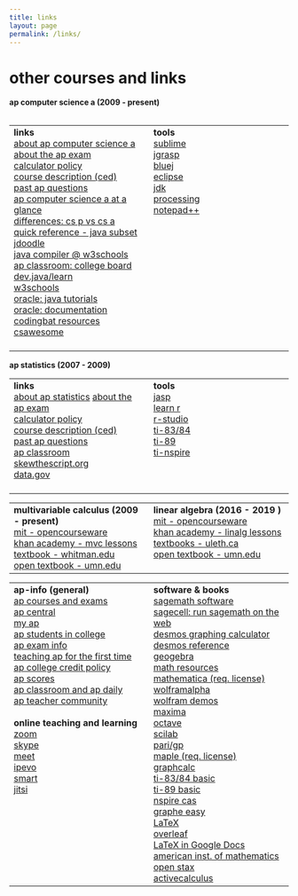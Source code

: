 ```yaml
---
title: links
layout: page
permalink: /links/
---
```


# other courses and links

<strong> ap computer science a (2009 - present) </strong> <br><br>
<!-- <i> AP Computer Science A is both a college-prep course for potential computer science majors and a foundation course for students planning to study in other fields such as mathematics, engineering, physics, chemistry, and geology. The course emphasizes methodology, procedural abstraction, and in-depth study of algorithms, data structures, and data abstractions. Instruction includes preparation for the AP Computer Science A exam in May. In this course, students apply the programming tools they have learned to real-life examples on their own. Computer science is more than just programming; students who successfully complete the course will have an understanding of Java and the ability to adapt to any new programming language. </i>
-->
<table width="100%" border="0">
<tr>
<td width="50%" valign="top">
<b>links</b><br />
<a href="https://apstudents.collegeboard.org/courses/ap-computer-science-a" target="_blank">about ap computer science a</a><br>
<a href="https://apstudents.collegeboard.org/courses/ap-computer-science-a/assessment" target="_blank">about the ap exam</a><br>
<a href="https://apstudents.collegeboard.org/exam-policies-guidelines/calculator-policies" target="_blank">calculator policy</a><br>
<a href="https://apcentral.collegeboard.org/media/pdf/ap-computer-science-a-course-and-exam-description.pdf" target="_blank">course description (ced)</a><br>
<a href="https://apcentral.collegeboard.org/courses/ap-computer-science-a/exam/past-exam-questions" target="_blank">past ap questions</a><br>
<a href="https://apcentral.collegeboard.org/media/pdf/ap-computer-science-a-course-at-a-glance.pdf" target="_blank">ap computer science a at a glance</a> <br>
<a href="https://blog.collegeboard.org/difference-between-ap-computer-science-principles-and-ap-computer-science" target="_blank">differences: cs p vs cs a</a><br>
<a href="https://apcentral.collegeboard.org/media/pdf/ap-computer-science-a-java-quick-reference_0.pdf" target="_blank">quick reference - java subset</a><br>
<a href="https://www.jdoodle.com/online-java-compiler/" target="_blank">jdoodle</a> <br> 
<a href="https://www.w3schools.com/java/tryjava.asp?filename=demo_compiler" target="_blank">java compiler @ w3schools</a><br>
<a href="https://apclassroom.collegeboard.org/8" target="_blank">ap classroom: college board</a><br>
<a href="https://dev.java/learn/" target="_blank">dev.java/learn</a> <br>
<a href="https://www.w3schools.com/java/default.asp" target="_blank">w3schools</a> <br>
<a href="https://docs.oracle.com/javase/tutorial/" target="_blank">oracle: java tutorials</a><br> 
<a href="https://docs.oracle.com/javase/8/docs/api/" target="_blank">oracle: documentation</a><br>
<a href="http://codingbat.com/java" target="_blank">codingbat resources</a> <br>
<a href="https://runestone.academy/ns/books/published/csawesome/Unit1-Getting-Started/topic-1-2-java-intro.html?mode=browsing" target="_blank"> csawesome</a> <br> <br>
</td>
<td width="50%" valign="top">
<b>tools</b><br />
<a href="https://www.sublimetext.com/" target="_blank">sublime</a><br>
<a href="https://www.jgrasp.org/" target="_blank">jgrasp</a><br>
<a href="https://www.bluej.org/" target="_blank">bluej </a><br>
<a href="https://www.eclipse.org/" target="_blank">eclipse</a><br>
<a href="https://www.oracle.com/java/technologies/downloads/" target="_blank">jdk</a><br>
<a href="https://processing.org/" target="_blank">processing</a> <br>
<a href="https://notepad-plus-plus.org/downloads/" target="_blank">notepad++</a><br>
</td>
</tr>
</table>
      
<strong> ap statistics (2007 - 2009)</strong> <br>

<table width="100%" border="0">
<tr>
<td width="50%" valign="top">
<b>links</b><br />
<a href="https://apstudents.collegeboard.org/courses/ap-statistics" target="_blank">about ap statistics</a>
<a href="https://apstudents.collegeboard.org/courses/ap-statistics/assessment" target="_blank">about the ap exam</a> <br> 
<a href="https://apstudents.collegeboard.org/exam-policies-guidelines/calculator-policies" target="_blank">calculator policy</a><br>
<a href="https://apcentral.collegeboard.org/media/pdf/ap-statistics-course-and-exam-description.pdf" target="_blank">course description (ced)</a> <br>
<a href="https://apcentral.collegeboard.org/courses/ap-statistics/exam/past-exam-questions" target="_blank">past ap questions</a><br>
<a href="https://apclassroom.collegeboard.org/33/home" target="_blank">ap classroom</a> <br>
<a href="https://skewthescript.org/ap-stats-curriculum" target="_blank">skewthescript.org</a> <br>
<a href="https://data.gov/" target="_blank">data.gov</a> <br><br>
</td>
<td width="50%" valign="top">
<b>tools</b><br />
<a href="https://jasp-stats.org/" target="_blank">jasp</a> <br>
<a href="https://www.w3schools.com/r/default.asp" target="_blank">learn r</a><br>
 <a href="https://posit.co/download/rstudio-desktop/" target="_blank">r-studio</a><br>
<a href="https://www.ticalc.org/pub/83plus/basic/math/statistics/" target="_blank">ti-83/84</a><br>
<a href="https://education.ti.com/en/software/details/en/31FC737C43CF43B0ADA1CF67420C3AA8/89statisticswithlisteditor" target="_blank">ti-89</a> <br>
<a href="https://www.mathlore.net/files/TInspireCX_Skills_for_APstats.pdf" target="_blank"> ti-nspire </a> <br>
</td>
</tr>
</table>

<table width="100%" border="0">
<tr>
<td width="50%" valign="top">
<strong> multivariable calculus (2009 - present) </strong><br>
<a href="https://ocw.mit.edu/courses/18-02sc-multivariable-calculus-fall-2010/" target="_blank">mit - opencourseware</a><br>
<a href="https://www.khanacademy.org/math/multivariable-calculus" target="_blank">khan academy - mvc lessons</a> <br>
<a href="https://www.whitman.edu/mathematics/multivariable/multivariable.pdf" target="_blank"> textbook - whitman.edu</a> <br>
<a href="https://open.umn.edu/opentextbooks/textbooks/780" target="_blank">open textbook - umn.edu</a> <br>
</td>
<td width="50%" valign="top">
<strong> linear algebra (2016 - 2019 ) </strong> <br>
<a href="https://ocw.mit.edu/courses/18-06sc-linear-algebra-fall-2011/" target="_blank"> mit - opencourseware</a><br>
<a href="https://www.khanacademy.org/math/linear-algebra" target="_blank">khan academy - linalg lessons</a> <br>
<a href="https://opentext.uleth.ca/linalg.html" target="_blank"> textbooks - uleth.ca</a> <br>
<a href="https://open.umn.edu/opentextbooks/textbooks/5" target="_blank">open textbook - umn.edu</a> <br>
</td>
</tr>
</table>


<table width="100%" border="0">
<tr>
<td width="50%" valign="top">
<strong> ap-info (general) </strong> <br>
<a href="https://apstudents.collegeboard.org/course-index-page" target="_blank">ap courses and exams </a> <br>
<a href="https://apcentral.collegeboard.org/" target="_blank">ap central</a><br>
<a href="https://myap.collegeboard.org/login" target="_blank">my ap</a> <br>
<a href="https://apcentral.collegeboard.org/media/pdf/ap-students-in-college.pdf" target="_blank">ap students in college</a> <br>
<a href="https://apcentral.collegeboard.org/exam-administration-ordering-scores" target="_blank">ap exam info</a> <br>
<a href="https://apcentral.collegeboard.org/instructional-resources/teaching-ap-first-time" target="_blank"> teaching ap for the first time</a> <br>
<a href="https://apstudents.collegeboard.org/getting-credit-placement/search-policies" target="_blank"> ap college credit policy</a> <br>
<a href="https://apstudents.collegeboard.org/view-scores" target="_blank">ap scores</a> <br>
<a href="https://apcentral.collegeboard.org/instructional-resources/ap-classroom" target="_blank">ap classroom and ap daily</a> <br>
<a href="https://apcommunity.collegeboard.org/" target="_blank">ap teacher community</a> <br> <br>
<strong> online teaching and learning</strong> <br>
<a href="https://zoom.us/download" target="_blank">zoom</a><br>
<a href="https://www.skype.com/en/get-skype/" target="_blank">skype</a><br>
<a href="https://meet.google.com/" target="_blank">meet</a><br>
<a href="https://www.ipevo.com/software" target="_blank">ipevo</a> <br>
<a href="https://support.smarttech.com/software/smart-notebook" target="_blank"> smart</a><br>
<a href="https://meet.jit.si/" target="_blank">jitsi</a><br>

</td>
<td width="50%" valign="top">
<strong> software & books</strong><br>
<a href="https://www.sagemath.org/" target="_blank">sagemath software</a> <br>
<a href="https://sagecell.sagemath.org/" target="_blank"> sagecell: run sagemath on the web</a> <br>
<a href="https://www.desmos.com/calculator" target="_blank">desmos graphing calculator</a> <br>
<a href="https://help.desmos.com/hc/en-us/categories/4406369954701-Graphing-Calculator" target="_blank">desmos reference</a><br>
<a href="https://www.geogebra.org/?lang=en" target="_blank">geogebra</a><br> 
<a href="https://www.geogebra.org/math" target="_blank"> math resources</a><br>
<a href="https://www.wolfram.com/mathematica/" target="_blank">mathematica (req. license)</a> <br>
<a href="https://www.wolframalpha.com/" target="_blank">wolframalpha</a> <br>
<a href="https://demonstrations.wolfram.com/" target="_blank"> wolfram demos</a><br>
<a href="https://maxima.sourceforge.io/" target="_blank">maxima</a><br>
<a href="https://octave.org/" target="_blank">octave</a><br>
<a href="https://www.scilab.org/" target="_blank">scilab</a><br>
<a href="https://pari.math.u-bordeaux.fr/" target="_blank">pari/gp</a><br>
<a href="https://www.maplesoft.com/products/Maple/features/" target="_blank">maple (req. license)</a><br>
<a href="https://www.graphcalc.com/download.shtml" target="_blank">graphcalc</a> <br>
<a href="https://www.ticalc.org/pub/83plus/basic/math/" target="_blank"> ti-83/84 basic</a> <br>
<a href="https://www.ticalc.org/pub/89/basic/math/" target="_blank"> ti-89 basic</a> <br>
<a href="https://education.ti.com/en/software/details/en/a78091cd540843d68ab8ee5853c84828/student-nspirecx" target="_blank">nspire cas</a><br>
<a href="https://archive.org/details/tucows_343020_Graphe_Easy" target="_blank"> graphe easy</a> <br>
<a href="https://www.latex-project.org/" target="_blank">LaTeX</a><br>
<a href="https://www.overleaf.com/" target="_blank">overleaf</a><br>
<a href="https://embracingtherandom.com/software/latex-and-google-docs/" target="_blank"> LaTeX in Google Docs</a><br>
<a href="https://aimath.org/textbooks/approved-textbooks/" target="_blank"> american inst. of mathematics</a> <br>
<a href="https://openstax.org/" target="_blank"> open stax</a> <br>
<a href="https://activecalculus.org/" target="_blank"> activecalculus</a> <br>
</td>
</tr>
</table>
